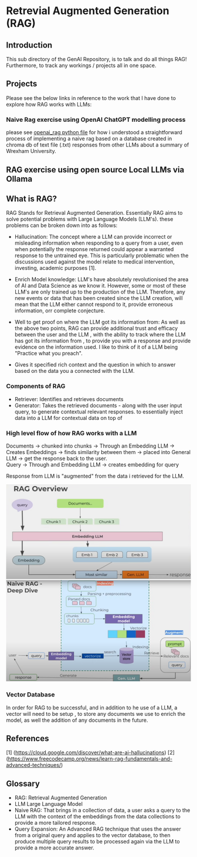 # Retrevial Augmented Generation (RAG)

## Introduction
This sub directory of the GenAI Repository, is to talk and do all things RAG! Furthermore, to track any workings / projects all in one space.

## Projects
Please see the below links in reference to the work that I have done to explore how RAG works with LLMs:

### Naive Rag exercise using OpenAI ChatGPT modelling process 
please see [openai_rag python file](openai_rag.py) for how i understood a straightforward process of implementing a naive rag based on a database created in chroma db of text file (.txt) responses from other LLMs about a summary of Wrexham University. 

## RAG exercise using open source Local LLMs via Ollama 

## What is RAG? 
RAG Stands for Retrieval Augmented Generation. Essentially RAG aims to solve potential problems with Large Language Models (LLM's). these problems can be broken down into as follows:
- Hallucination: The concept where a LLM can provide incorrect or misleading information when responding to a query from a user, even when potentially the response returned could appear a warranted response to the untrained eye. This is particularly problematic when the discussions used against the model relate to medical intervention, investing, academic purposes [1]. 

- Enrich Model knowledge: LLM's have absolutely revolutionised the area of AI and Data Science as we know it. However, some or most of these LLM's are only trained up to the production of the LLM. Therefore, any new events or data that has been created since the LLM creation, will mean that the LLM either cannot respond to it, provide erroneous information, orr complete conjecture.

- Well to get proof on where the LLM got its information from: As well as the above two points, RAG can provide additional trust and efficacy between the user and the LLM , with the ability to track where the LLM has got its information from , to provide you with a response and provide evidence on the information used. I like to think of it of a LLM being  "Practice what you preach".

- Gives it specified rich context and the question in which to answer based on the data you a connected with the LLM.

### Components of RAG
- Retriever: Identifies and retrieves documents 
- Generator: Takes the retrieved documents - along with the user input query, to generate contextual relevant responses.
 to essentially inject data into a LLM for contextual data on top of 

### High level flow of how RAG works with a LLM
Documents -> chunked into chunks -> Through an Embedding LLM -> Creates Embeddings
                                                                                    -> finds similarity between them -> placed into General LLM -> get the response back to the user.                                                                                
Query -> Through and Embedding LLM -> creates embedding for query

Response from LLM is "augmented" from the data i retrieved for the LLM. 

![diagram of rag overview](rag_overview.png)
![diagram of rag deepdive](rag_deepdive.png)

### Vector Database
In order for RAG to be successful, and in addition to he use of a LLM, a vector will need to be setup , to store any documents we use to enrich the model, as well the addition of any documents in the future.


## References 
[1] (https://cloud.google.com/discover/what-are-ai-hallucinations)
[2] (https://www.freecodecamp.org/news/learn-rag-fundamentals-and-advanced-techniques/)


## Glossary 
- RAG: Retrieval Augmented Generation
- LLM Large Language Model
- Naive RAG: That brings in a collection of data, a user asks a query to the LLM with the context of the embeddings from the data collections to provide a more tailored response. 
- Query Expansion: An Advanced RAG technique that uses the answer from a original query and applies to the vector database, to then produce multiple query results to be processed again via the LLM to provide a more accurate answer. 



